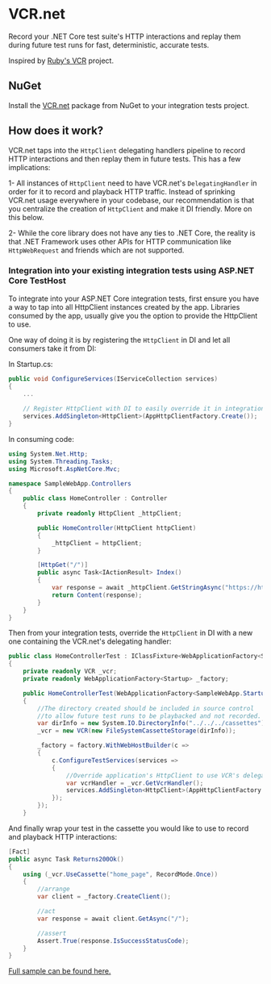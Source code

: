 # VCR.net
Record your .NET Core test suite's HTTP interactions and replay them during future test runs for fast, deterministic, accurate tests.

Inspired by [Ruby's VCR](https://github.com/vcr/vcr) project.

## NuGet
Install the [VCR.net](https://www.nuget.org/packages/VCR.net) package from NuGet to your integration tests project.

## How does it work?
VCR.net taps into the `HttpClient` delegating handlers pipeline to record HTTP interactions and then replay them in future tests. This has a few implications:

1- All instances of `HttpClient` need to have VCR.net's `DelegatingHandler` in order for it to record and playback HTTP traffic. Instead of sprinking VCR.net usage everywhere in your codebase, our recommendation is that you centralize the creation of `HttpClient` and make it DI friendly. More on this below.

2- While the core library does not have any ties to .NET Core, the reality is that .NET Framework uses other APIs for HTTP communication like `HttpWebRequest` and friends which are not supported.

### Integration into your existing integration tests using ASP.NET Core TestHost
To integrate into your ASP.NET Core integration tests, first ensure you have a way to tap into all HttpClient instances created by the app. Libraries consumed by the app, usually give you the option to provide the HttpClient to use.

One way of doing it is by registering the `HttpClient` in DI and let all consumers take it from DI:

In Startup.cs:

```csharp
public void ConfigureServices(IServiceCollection services)
{
    ...
    
    // Register HttpClient with DI to easily override it in integration tests project.
    services.AddSingleton<HttpClient>(AppHttpClientFactory.Create());
}
```

In consuming code:

```csharp
using System.Net.Http;
using System.Threading.Tasks;
using Microsoft.AspNetCore.Mvc;

namespace SampleWebApp.Controllers
{
    public class HomeController : Controller
    {
        private readonly HttpClient _httpClient;

        public HomeController(HttpClient httpClient)
        {
            _httpClient = httpClient;
        }

        [HttpGet("/")]
        public async Task<IActionResult> Index()
        {
            var response = await _httpClient.GetStringAsync("https://httpbin.org/get");
            return Content(response);
        }
    }
}
```

Then from your integration tests, override the `HttpClient` in DI with a new one containing the VCR.net's delegating handler:

```csharp
public class HomeControllerTest : IClassFixture<WebApplicationFactory<SampleWebApp.Startup>>
{
    private readonly VCR _vcr;
    private readonly WebApplicationFactory<Startup> _factory;

    public HomeControllerTest(WebApplicationFactory<SampleWebApp.Startup> factory)
    {
        //The directory created should be included in source control
        //to allow future test runs to be playbacked and not recorded.
        var dirInfo = new System.IO.DirectoryInfo("../../../cassettes"); //3 levels up to get to the root of the test project
        _vcr = new VCR(new FileSystemCassetteStorage(dirInfo));

        _factory = factory.WithWebHostBuilder(c =>
        {
            c.ConfigureTestServices(services =>
            {
                //Override application's HttpClient to use VCR's delegating handler.
                var vcrHandler = _vcr.GetVcrHandler();
                services.AddSingleton<HttpClient>(AppHttpClientFactory.Create(vcrHandler));
            });
        });
    }
```

And finally wrap your test in the cassette you would like to use to record and playback HTTP interactions:

```cs
[Fact]
public async Task Returns200Ok()
{
    using (_vcr.UseCassette("home_page", RecordMode.Once))
    {
        //arrange
        var client = _factory.CreateClient();

        //act
        var response = await client.GetAsync("/");

        //assert
        Assert.True(response.IsSuccessStatusCode);
    }
}
```

[Full sample can be found here.](https://github.com/epignosisx/vcr.net/tree/master/sample)

